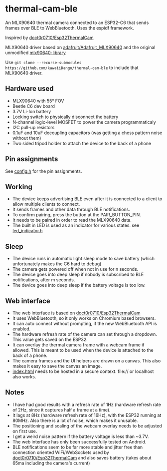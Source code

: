# thermal-cam-ble

An MLX90640 thermal camera connected to an ESP32-C6 that sends frames over BLE to WebBluetooth. Uses the espidf framework.

Inspired by [doct0r0710/Esp32ThermalCam](https://github.com/doct0r0710/Esp32ThermalCam)

MLX90640 driver based on [adafruit/Adafruit_MLX90640](https://github.com/adafruit/Adafruit_MLX90640) and the original unmodified [mlx90640-library](https://github.com/melexis/mlx90640-library)

Use `git clone --recurse-submodules https://github.com/kawaiiDango/thermal-cam-ble` to include that MLX90640 driver.

## Hardware used

- MLX90640 with 55° FOV
- Beetle C6 dev board
- 3.7V Li-Ion battery
- Locking switch to physically disconnect the battery
- N-channel logic-level MOSFET to power the camera programmaticaly
- I2C pull-up resistors
- 0.1uF and 10uF decoupling capacitors (was getting a chess pattern noise without them)
- Two sided tripod holder to attach the device to the back of a phone

## Pin assignments

See [config.h](main/config.h) for the pin assignments.

## Working
- The device keeps advertising BLE even after it is connected to a client to allow multiple clients to connect.
- It sends frames and other data through BLE notifications.
- To confirm pairing, press the button at the PAIR_BUTTON_PIN.
- It needs to be paired in order to read the MLX90640 data.
- The built in LED is used as an indicator for various states. see [led_indicator.h](main/led_indicator.h)

## Sleep
- The device runs in automatic light sleep mode to save battery (which unfortunately makes the C6 hard to debug)
- The camera gets powered off when not in use for n seconds.
- The device goes into deep sleep if nobody is subscribed to BLE notifications, after m seconds.
- The device goes into deep sleep if the battery voltage is too low.

## Web interface
- The web interface is based on [doct0r0710/Esp32ThermalCam](https://github.com/doct0r0710/Esp32ThermalCam/blob/main/index.html)
- It uses WebBluetooth, so it only works on Chromium based browsers.
- It can auto connect without prompting, if the new WebBluetooth API is enabled.
- The hardware refresh rate of the camera can set through a dropdown. This value gets saved on the ESP32.
- It can overlay the thermal camera frame with a webcam frame if allowed. This is meant to be used when the device is attached to the back of a phone.
- The camera frames and the UI helpers are drawn on a canvas. This also makes it easy to save the canvas an image.
- [index.html](index.html) needs to be hosted in a secure context. file:// or localhost also works.

## Notes
- I have had good results with a refresh rate of 1Hz (hardware refresh rate of 2Hz, since it captures half a frame at a time).
- It lags at 8Hz (hardware refresh rate of 16Hz), with the ESP32 running at 80MHz. Also there is a lot of noise, which makes it unusable.
- The positioning and scaling of the webcam overlay needs to be adjusted on first use.
- I get a weird noise pattern if the battery voltage is less than ~3.7V.
- The web interface has only been successfully tested on Android.
- BLE notifications seem to be far more stable and jitter free than connection oriented WiFi/WebSockets used by [doct0r0710/Esp32ThermalCam](https://github.com/doct0r0710/Esp32ThermalCam) and also saves battery (takes about 65ma including the camera's current)
